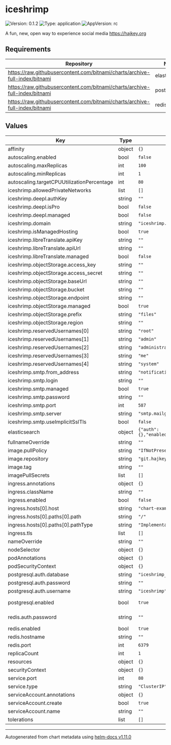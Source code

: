 # iceshrimp

![Version: 0.1.2](https://img.shields.io/badge/Version-0.1.2-informational?style=flat-square) ![Type: application](https://img.shields.io/badge/Type-application-informational?style=flat-square) ![AppVersion: rc](https://img.shields.io/badge/AppVersion-rc-informational?style=flat-square)

A fun, new, open way to experience social media https://hajkey.org

## Requirements

| Repository | Name | Version |
|------------|------|---------|
| https://raw.githubusercontent.com/bitnami/charts/archive-full-index/bitnami | elasticsearch | 19.0.1 |
| https://raw.githubusercontent.com/bitnami/charts/archive-full-index/bitnami | postgresql | 11.1.3 |
| https://raw.githubusercontent.com/bitnami/charts/archive-full-index/bitnami | redis | 16.13.2 |

## Values

| Key | Type | Default | Description |
|-----|------|---------|-------------|
| affinity | object | `{}` |  |
| autoscaling.enabled | bool | `false` |  |
| autoscaling.maxReplicas | int | `100` |  |
| autoscaling.minReplicas | int | `1` |  |
| autoscaling.targetCPUUtilizationPercentage | int | `80` |  |
| iceshrimp.allowedPrivateNetworks | list | `[]` | If you want to allow iceshrimp to connect to private ips, enter the cidrs here. |
| iceshrimp.deepl.authKey | string | `""` |  |
| iceshrimp.deepl.isPro | bool | `false` |  |
| iceshrimp.deepl.managed | bool | `false` |  |
| iceshrimp.domain | string | `"iceshrimp.local"` |  |
| iceshrimp.isManagedHosting | bool | `true` |  |
| iceshrimp.libreTranslate.apiKey | string | `""` |  |
| iceshrimp.libreTranslate.apiUrl | string | `""` |  |
| iceshrimp.libreTranslate.managed | bool | `false` |  |
| iceshrimp.objectStorage.access_key | string | `""` |  |
| iceshrimp.objectStorage.access_secret | string | `""` |  |
| iceshrimp.objectStorage.baseUrl | string | `""` |  |
| iceshrimp.objectStorage.bucket | string | `""` |  |
| iceshrimp.objectStorage.endpoint | string | `""` |  |
| iceshrimp.objectStorage.managed | bool | `true` |  |
| iceshrimp.objectStorage.prefix | string | `"files"` |  |
| iceshrimp.objectStorage.region | string | `""` |  |
| iceshrimp.reservedUsernames[0] | string | `"root"` |  |
| iceshrimp.reservedUsernames[1] | string | `"admin"` |  |
| iceshrimp.reservedUsernames[2] | string | `"administrator"` |  |
| iceshrimp.reservedUsernames[3] | string | `"me"` |  |
| iceshrimp.reservedUsernames[4] | string | `"system"` |  |
| iceshrimp.smtp.from_address | string | `"notifications@example.com"` |  |
| iceshrimp.smtp.login | string | `""` |  |
| iceshrimp.smtp.managed | bool | `true` |  |
| iceshrimp.smtp.password | string | `""` |  |
| iceshrimp.smtp.port | int | `587` |  |
| iceshrimp.smtp.server | string | `"smtp.mailgun.org"` |  |
| iceshrimp.smtp.useImplicitSslTls | bool | `false` |  |
| elasticsearch | object | `{"auth":{},"enabled":false,"hostname":"","port":9200,"ssl":false}` | https://github.com/bitnami/charts/tree/master/bitnami/elasticsearch#parameters |
| fullnameOverride | string | `""` |  |
| image.pullPolicy | string | `"IfNotPresent"` |  |
| image.repository | string | `"git.hajkey.org/hajkey/hajkey"` |  |
| image.tag | string | `""` |  |
| imagePullSecrets | list | `[]` |  |
| ingress.annotations | object | `{}` |  |
| ingress.className | string | `""` |  |
| ingress.enabled | bool | `false` |  |
| ingress.hosts[0].host | string | `"chart-example.local"` |  |
| ingress.hosts[0].paths[0].path | string | `"/"` |  |
| ingress.hosts[0].paths[0].pathType | string | `"ImplementationSpecific"` |  |
| ingress.tls | list | `[]` |  |
| nameOverride | string | `""` |  |
| nodeSelector | object | `{}` |  |
| podAnnotations | object | `{}` |  |
| podSecurityContext | object | `{}` |  |
| postgresql.auth.database | string | `"iceshrimp_production"` |  |
| postgresql.auth.password | string | `""` |  |
| postgresql.auth.username | string | `"iceshrimp"` |  |
| postgresql.enabled | bool | `true` | disable if you want to use an existing db; in which case the values below must match those of that external postgres instance |
| redis.auth.password | string | `""` | you must set a password; the password generated by the redis chart will be rotated on each upgrade: |
| redis.enabled | bool | `true` |  |
| redis.hostname | string | `""` |  |
| redis.port | int | `6379` |  |
| replicaCount | int | `1` |  |
| resources | object | `{}` |  |
| securityContext | object | `{}` |  |
| service.port | int | `80` |  |
| service.type | string | `"ClusterIP"` |  |
| serviceAccount.annotations | object | `{}` |  |
| serviceAccount.create | bool | `true` |  |
| serviceAccount.name | string | `""` |  |
| tolerations | list | `[]` |  |

----------------------------------------------
Autogenerated from chart metadata using [helm-docs v1.11.0](https://github.com/norwoodj/helm-docs/releases/v1.11.0)
